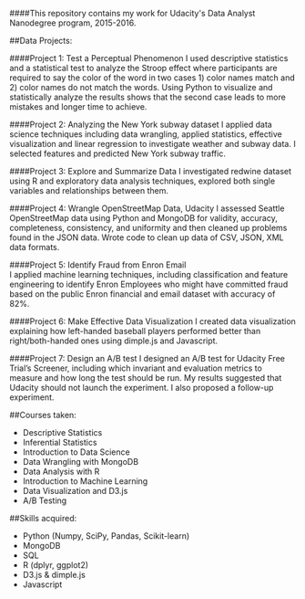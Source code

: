 ####This repository contains my work for Udacity's Data Analyst Nanodegree program, 2015-2016.

##Data Projects:

####Project 1: Test a Perceptual Phenomenon
I used descriptive statistics and a statistical test to analyze the Stroop effect where participants are required to say the color of the word in two cases 1) color names match and 2) color names do not match the words. Using Python to visualize and statistically analyze the results shows that the second case leads to more mistakes and longer time to achieve. 

####Project 2: Analyzing the New York subway dataset
I applied data science techniques including data wrangling, applied statistics, effective visualization and linear regression to investigate weather and subway data. I selected features and predicted New York subway traffic.

####Project 3: Explore and Summarize Data
I investigated redwine dataset using R and exploratory data analysis techniques, explored both single variables and relationships between them.

####Project 4: Wrangle OpenStreetMap Data, Udacity
I assessed Seattle OpenStreetMap data using Python and MongoDB for validity, accuracy, completeness, consistency, and uniformity  and then cleaned up problems found in the JSON data. Wrote code to clean up data of CSV, JSON, XML data formats.

####Project 5: Identify Fraud from Enron Email  
I applied machine learning techniques, including classification and feature engineering to identify Enron Employees who might have committed fraud based on the public Enron financial and email dataset with accuracy of 82%.

####Project 6: Make Effective Data Visualization
I created data visualization explaining how left-handed baseball players performed better than right/both-handed ones using dimple.js and Javascript.

####Project 7: Design an A/B test
I designed an A/B test for Udacity Free Trial’s Screener, including which invariant and evaluation metrics to measure and how long the test should be run. My results suggested that Udacity should not launch the experiment. I also proposed a follow-up experiment.
                                                                                                                     
##Courses taken:

* Descriptive Statistics
* Inferential Statistics
* Introduction to Data Science
* Data Wrangling with MongoDB
* Data Analysis with R
* Introduction to Machine Learning
* Data Visualization and D3.js
* A/B Testing

##Skills acquired:

* Python (Numpy, SciPy, Pandas, Scikit-learn)
* MongoDB
* SQL
* R (dplyr, ggplot2)
* D3.js & dimple.js
* Javascript
